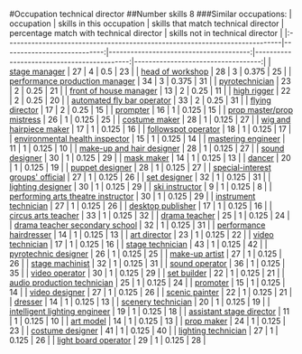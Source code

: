 #Occupation technical director
##Number skills 8
###Similar occupations:
| occupation                                                                  |   skills in this occupation |   skills that match technical director |   percentage match with technical director |   skills not in technical director |
|:----------------------------------------------------------------------------|----------------------------:|---------------------------------------:|-------------------------------------------:|-----------------------------------:|
| [stage manager](stage_manager.md)                                           |                          27 |                                      4 |                                      0.5   |                                 23 |
| [head of workshop](head_of_workshop.md)                                     |                          28 |                                      3 |                                      0.375 |                                 25 |
| [performance production manager](performance_production_manager.md)         |                          34 |                                      3 |                                      0.375 |                                 31 |
| [pyrotechnician](pyrotechnician.md)                                         |                          23 |                                      2 |                                      0.25  |                                 21 |
| [front of house manager](front_of_house_manager.md)                         |                          13 |                                      2 |                                      0.25  |                                 11 |
| [high rigger](high_rigger.md)                                               |                          22 |                                      2 |                                      0.25  |                                 20 |
| [automated fly bar operator](automated_fly_bar_operator.md)                 |                          33 |                                      2 |                                      0.25  |                                 31 |
| [flying director](flying_director.md)                                       |                          17 |                                      2 |                                      0.25  |                                 15 |
| [prompter](prompter.md)                                                     |                          16 |                                      1 |                                      0.125 |                                 15 |
| [prop master/prop mistress](prop_master-prop_mistress.md)                   |                          26 |                                      1 |                                      0.125 |                                 25 |
| [costume maker](costume_maker.md)                                           |                          28 |                                      1 |                                      0.125 |                                 27 |
| [wig and hairpiece maker](wig_and_hairpiece_maker.md)                       |                          17 |                                      1 |                                      0.125 |                                 16 |
| [followspot operator](followspot_operator.md)                               |                          18 |                                      1 |                                      0.125 |                                 17 |
| [environmental health inspector](environmental_health_inspector.md)         |                          15 |                                      1 |                                      0.125 |                                 14 |
| [mastering engineer](mastering_engineer.md)                                 |                          11 |                                      1 |                                      0.125 |                                 10 |
| [make-up and hair designer](make-up_and_hair_designer.md)                   |                          28 |                                      1 |                                      0.125 |                                 27 |
| [sound designer](sound_designer.md)                                         |                          30 |                                      1 |                                      0.125 |                                 29 |
| [mask maker](mask_maker.md)                                                 |                          14 |                                      1 |                                      0.125 |                                 13 |
| [dancer](dancer.md)                                                         |                          20 |                                      1 |                                      0.125 |                                 19 |
| [puppet designer](puppet_designer.md)                                       |                          28 |                                      1 |                                      0.125 |                                 27 |
| [special-interest groups' official](special-interest_groups'_official.md)   |                          27 |                                      1 |                                      0.125 |                                 26 |
| [set designer](set_designer.md)                                             |                          32 |                                      1 |                                      0.125 |                                 31 |
| [lighting designer](lighting_designer.md)                                   |                          30 |                                      1 |                                      0.125 |                                 29 |
| [ski instructor](ski_instructor.md)                                         |                           9 |                                      1 |                                      0.125 |                                  8 |
| [performing arts theatre instructor](performing_arts_theatre_instructor.md) |                          30 |                                      1 |                                      0.125 |                                 29 |
| [instrument technician](instrument_technician.md)                           |                          27 |                                      1 |                                      0.125 |                                 26 |
| [desktop publisher](desktop_publisher.md)                                   |                          17 |                                      1 |                                      0.125 |                                 16 |
| [circus arts teacher](circus_arts_teacher.md)                               |                          33 |                                      1 |                                      0.125 |                                 32 |
| [drama teacher](drama_teacher.md)                                           |                          25 |                                      1 |                                      0.125 |                                 24 |
| [drama teacher secondary school](drama_teacher_secondary_school.md)         |                          32 |                                      1 |                                      0.125 |                                 31 |
| [performance hairdresser](performance_hairdresser.md)                       |                          14 |                                      1 |                                      0.125 |                                 13 |
| [art director](art_director.md)                                             |                          23 |                                      1 |                                      0.125 |                                 22 |
| [video technician](video_technician.md)                                     |                          17 |                                      1 |                                      0.125 |                                 16 |
| [stage technician](stage_technician.md)                                     |                          43 |                                      1 |                                      0.125 |                                 42 |
| [pyrotechnic designer](pyrotechnic_designer.md)                             |                          26 |                                      1 |                                      0.125 |                                 25 |
| [make-up artist](make-up_artist.md)                                         |                          27 |                                      1 |                                      0.125 |                                 26 |
| [stage machinist](stage_machinist.md)                                       |                          32 |                                      1 |                                      0.125 |                                 31 |
| [sound operator](sound_operator.md)                                         |                          36 |                                      1 |                                      0.125 |                                 35 |
| [video operator](video_operator.md)                                         |                          30 |                                      1 |                                      0.125 |                                 29 |
| [set builder](set_builder.md)                                               |                          22 |                                      1 |                                      0.125 |                                 21 |
| [audio production technician](audio_production_technician.md)               |                          25 |                                      1 |                                      0.125 |                                 24 |
| [promoter](promoter.md)                                                     |                          15 |                                      1 |                                      0.125 |                                 14 |
| [video designer](video_designer.md)                                         |                          27 |                                      1 |                                      0.125 |                                 26 |
| [scenic painter](scenic_painter.md)                                         |                          22 |                                      1 |                                      0.125 |                                 21 |
| [dresser](dresser.md)                                                       |                          14 |                                      1 |                                      0.125 |                                 13 |
| [scenery technician](scenery_technician.md)                                 |                          20 |                                      1 |                                      0.125 |                                 19 |
| [intelligent lighting engineer](intelligent_lighting_engineer.md)           |                          19 |                                      1 |                                      0.125 |                                 18 |
| [assistant stage director](assistant_stage_director.md)                     |                          11 |                                      1 |                                      0.125 |                                 10 |
| [art model](art_model.md)                                                   |                          14 |                                      1 |                                      0.125 |                                 13 |
| [prop maker](prop_maker.md)                                                 |                          24 |                                      1 |                                      0.125 |                                 23 |
| [costume designer](costume_designer.md)                                     |                          41 |                                      1 |                                      0.125 |                                 40 |
| [lighting technician](lighting_technician.md)                               |                          27 |                                      1 |                                      0.125 |                                 26 |
| [light board operator](light_board_operator.md)                             |                          29 |                                      1 |                                      0.125 |                                 28 |
